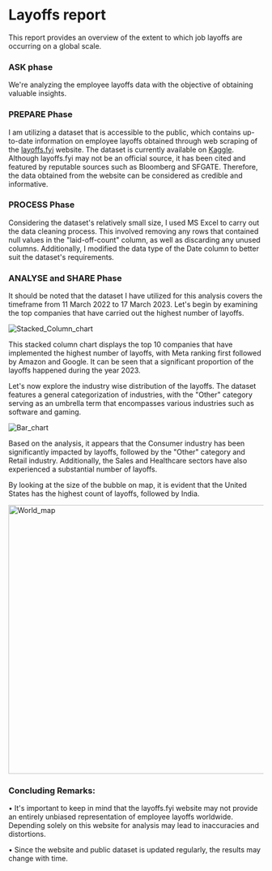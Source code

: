 # Layoffs report
This report provides an overview of the extent to which job layoffs are occurring on a global scale.
### ASK phase
We're analyzing the employee layoffs data with the objective of obtaining valuable insights.
### PREPARE Phase
I am utilizing a dataset that is accessible to the public, which contains up-to-date information on employee layoffs obtained through web scraping of the [layoffs.fyi](https://layoffs.fyi/) website. The dataset is currently available on [Kaggle](https://www.kaggle.com/datasets/theakhilb/layoffs-data-2022).
Although layoffs.fyi may not be an official source, it has been cited and featured by reputable sources such as Bloomberg and SFGATE. Therefore, the data obtained from the website can be considered as credible and informative.
### PROCESS Phase
Considering the dataset's relatively small size, I used MS Excel to carry out the data cleaning process. This involved removing any rows that contained null values in the "laid-off-count" column, as well as discarding any unused columns. Additionally, I modified the data type of the Date column to better suit the dataset's requirements.
### ANALYSE and SHARE Phase
It should be noted that the dataset I have utilized for this analysis covers the timeframe from 11 March 2022 to 17 March 2023.
Let's begin by examining the top companies that have carried out the highest number of layoffs.

![Stacked_Column_chart](https://user-images.githubusercontent.com/128227572/229035886-b78d47b7-1de8-4049-8fd9-de9cfe6599e4.png)

This stacked column chart displays the top 10 companies that have implemented the highest number of layoffs, with Meta ranking first followed by Amazon and Google. 
It can be seen that a significant proportion of the layoffs happened during the year 2023.


Let's now explore the industry wise distribution of the layoffs. The dataset features a general categorization of industries, with the "Other" category serving as an umbrella term that encompasses various industries such as software and gaming.

![Bar_chart](https://user-images.githubusercontent.com/128227572/229104905-8378cb11-352c-4842-a207-49123ada9e8a.png)

Based on the analysis, it appears that the Consumer industry has been significantly impacted by layoffs, followed by the "Other" category and Retail industry. Additionally, the Sales and Healthcare sectors have also experienced a substantial number of layoffs.

By looking at the size of the bubble on map, it is evident that the United States has the highest count of layoffs, followed by India.

<img width="530" alt="World_map" src="https://user-images.githubusercontent.com/128227572/229109446-dcf0242b-b505-4287-ac43-3184fa46d385.png">

### Concluding Remarks:

•	It's important to keep in mind that the layoffs.fyi website may not provide an entirely unbiased representation of employee layoffs worldwide. Depending solely on this website for analysis may lead to inaccuracies and distortions.

•	Since the website and public dataset is updated regularly, the results may change with time.

